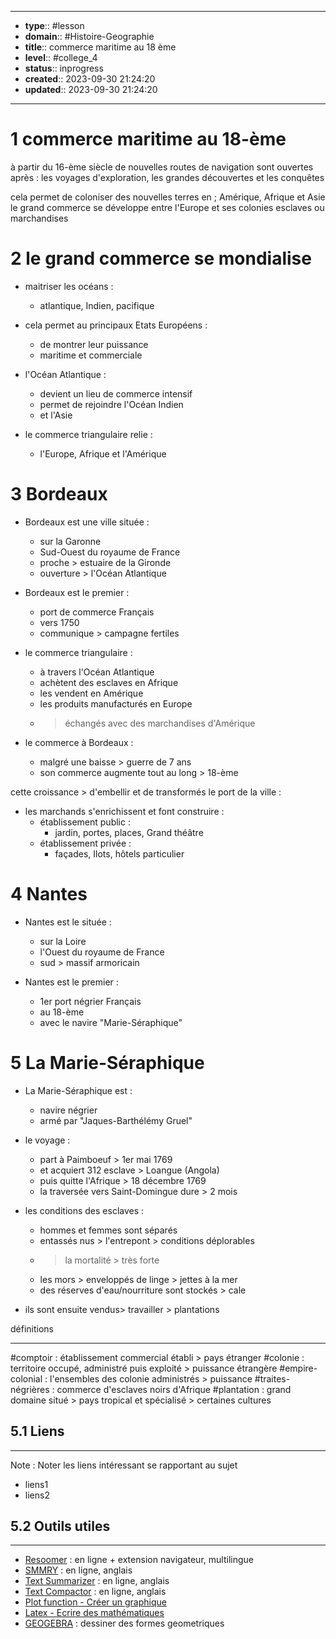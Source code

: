


---
- **type**:: #lesson
- **domain**:: #Histoire-Geographie
- **title**:: commerce maritime au 18 ème
- **level**:: #college_4
- **status**:: inprogress
- **created**:: 2023-09-30 21:24:20
- **updated**:: 2023-09-30 21:24:20
--- 

# 1 commerce maritime au 18-ème

à partir du 16-ème siècle de nouvelles routes de navigation sont ouvertes après :
les voyages d'exploration, les grandes découvertes et les conquêtes 

cela permet de coloniser des nouvelles terres en ; Amérique, Afrique et Asie
le grand commerce se développe entre l'Europe et ses colonies esclaves ou marchandises

# 2 le grand commerce se mondialise

- maitriser les océans :
	- atlantique, Indien, pacifique
- cela permet au principaux Etats Européens :
	- de montrer leur puissance 
	- maritime et commerciale

- l'Océan Atlantique :
	- devient un lieu de commerce intensif
	- permet de rejoindre l'Océan Indien 
	- et l'Asie

- le commerce triangulaire relie :
	- l'Europe, Afrique et l'Amérique

# 3 Bordeaux

- Bordeaux est une ville située :
	- sur la Garonne
	- Sud-Ouest du royaume de France
	- proche > estuaire de la Gironde
	- ouverture > l'Océan Atlantique

- Bordeaux est le premier :
	- port de commerce Français 
	- vers 1750 
	- communique > campagne fertiles 

- le commerce triangulaire :
	- à travers l'Océan Atlantique
	- achètent des esclaves en Afrique
	- les vendent en Amérique
	- les produits manufacturés en Europe 
	- > échangés avec des marchandises d'Amérique

- le commerce à Bordeaux :
	- malgré une baisse > guerre de 7 ans 
	- son commerce augmente tout au long > 18-ème

cette croissance > d'embellir et de transformés le port de la ville :

- les marchands s'enrichissent et font construire :
	- établissement public :
		- jardin, portes, places, Grand théâtre 
	- établissement privée :
		- façades, Ilots, hôtels particulier

# 4	Nantes

- Nantes est le située :
	-  sur la Loire
	- l'Ouest du royaume de France
	- sud > massif armoricain

- Nantes est le premier :
	- 1er port négrier Français
	- au 18-ème
	- avec le navire "Marie-Séraphique"

# 5	La Marie-Séraphique

- La Marie-Séraphique est :
	- navire négrier
	- armé par "Jaques-Barthélémy Gruel"

- le voyage :
	- part à Paimboeuf > 1er mai 1769
	- et acquiert 312 esclave > Loangue (Angola)
	- puis quitte l'Afrique > 18  décembre 1769
	- la traversée vers Saint-Domingue dure > 2 mois

- les conditions des esclaves :
	- hommes et femmes sont séparés
	- entassés nus > l'entrepont > conditions déplorables
	- > la mortalité > très forte
	- les mors > enveloppés de linge > jettes à la mer
	- des réserves d'eau/nourriture sont stockés > cale

- ils sont ensuite vendus> travailler > plantations






définitions

---
#comptoir : établissement commercial établi > pays étranger 
#colonie : territoire occupé, administré puis exploité > puissance étrangère
#empire-colonial : l'ensembles des colonie administrés > puissance
#traites-négrières : commerce d'esclaves noirs d'Afrique
#plantation : grand domaine situé > pays tropical et spécialisé > certaines cultures

## 5.1	Liens
---

Note :  Noter les liens intéressant se rapportant au sujet

- liens1
- liens2



## 5.2	Outils utiles
---

-   [Resoomer](https://resoomer.com/fr) : en ligne + extension navigateur, multilingue
-   [SMMRY](https://smmry.com/) : en ligne, anglais
-   [Text Summarizer](http://textsummarization.net/text-summarizer) : en ligne, anglais
-   [Text Compactor](https://www.textcompactor.com/) : en ligne, anglais
- [Plot function - Créer un graphique](https://github.com/leonhma/obsidian-functionplot)
- [Latex - Ecrire des mathématiques](https://fr.wikibooks.org/wiki/LaTeX/%C3%89crire_des_math%C3%A9matiques)
- [GEOGEBRA](https://www.geogebra.org/geometry?lang=fr) : dessiner des formes geometriques 